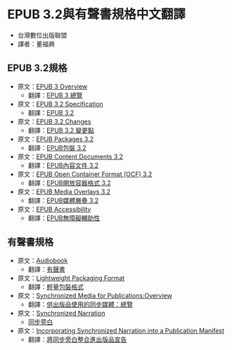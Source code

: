 # EPUB 3.2與有聲書規格中文翻譯

- 台灣數位出版聯盟
- 譯者：董福興

## EPUB 3.2規格

- 原文：[EPUB 3 Overview](https://www.w3.org/publishing/epub3/epub-overview.html)
    - 翻譯：[EPUB 3 總覽](https://bobbytung.github.io/EPUB32forTC/epub-overview.html)
- 原文：[EPUB 3.2 Specification](https://www.w3.org/publishing/epub3/epub-spec.html)
    - 翻譯：[EPUB 3.2](https://bobbytung.github.io/EPUB32forTC/epub-spec.html)
- 原文：[EPUB 3.2 Changes](https://www.w3.org/publishing/epub3/epub-changes.html)
    - 翻譯：[EPUB 3.2 變更點](https://bobbytung.github.io/EPUB32forTC/epub-changes.html)
- 原文：[EPUB Packages 3.2](https://www.w3.org/publishing/epub3/epub-packages.html)
    - 翻譯：[EPUB包裝 3.2](https://bobbytung.github.io/EPUB32forTC/epub-packages.html)
- 原文：[EPUB Content Documents 3.2](https://www.w3.org/publishing/epub3/epub-contentdocs.html)
    - 翻譯：[EPUB內容文件 3.2](https://bobbytung.github.io/EPUB32forTC/epub-contentdocs.html)
- 原文：[EPUB Open Container Format (OCF) 3.2](https://www.w3.org/publishing/epub3/epub-ocf.html)
    - 翻譯：[EPUB開放容器格式 3.2](https://bobbytung.github.io/EPUB32forTC/epub-ocf.html)
- 原文：[EPUB Media Overlays 3.2](https://www.w3.org/publishing/epub3/epub-mediaoverlays.html)
    - 翻譯：[EPUB媒體層疊 3.2](https://bobbytung.github.io/EPUB32forTC/epub-mediaoverlays.html)
- 原文：[EPUB Accessibility](https://www.w3.org/Submission/epub-a11y/)
    - 翻譯：[EPUB無障礙輔助性](https://bobbytung.github.io/EPUB32forTC/epub-accessibility.html)

## 有聲書規格

- 原文：[Audiobook](https://www.w3.org/TR/audiobooks/)
    - 翻譯：[有聲書](https://bobbytung.github.io/EPUB32forTC/audiobooks.html)
- 原文：[Lightweight Packaging Format](https://www.w3.org/TR/lpf/)
    - 翻譯：[輕量包裝格式](https://bobbytung.github.io/EPUB32forTC/lpf.html)
- 原文：[Synchronized Media for Publications:Overview](https://w3c.github.io/sync-media-pub/)
    - 翻譯：[供出版品使用的同步媒體：總覽](https://bobbytung.github.io/EPUB32forTC/synchronized-media-for-publications.html)
- 原文：[Synchronized Narration](https://w3c.github.io/sync-media-pub/synchronized-narration.html)
    - [同步旁白](https://bobbytung.github.io/EPUB32forTC/synchronized-narration.html)
- 原文：[Incorporating Synchronized Narration into a Publication Manifest](https://w3c.github.io/sync-media-pub/incorporating-synchronized-narration)
    - 翻譯：[將同步旁白整合進出版品宣告](https://bobbytung.github.io/EPUB32forTC/incorporating-synchronized-narration.html)
